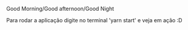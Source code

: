   Good Morning/Good afternoon/Good Night
  
  
  
  Para rodar a aplicação digite no terminal 'yarn start' e veja em ação :D
